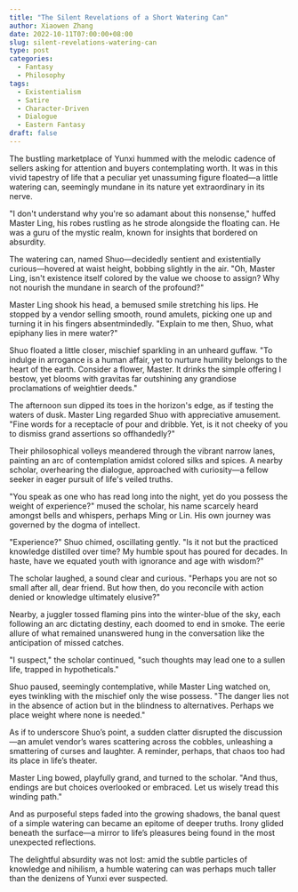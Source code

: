 ```yaml
---
title: "The Silent Revelations of a Short Watering Can"
author: Xiaowen Zhang
date: 2022-10-11T07:00:00+08:00
slug: silent-revelations-watering-can
type: post
categories:
  - Fantasy
  - Philosophy
tags:
  - Existentialism
  - Satire
  - Character-Driven
  - Dialogue
  - Eastern Fantasy
draft: false
---
```


The bustling marketplace of Yunxi hummed with the melodic cadence of sellers asking for attention and buyers contemplating worth. It was in this vivid tapestry of life that a peculiar yet unassuming figure floated—a little watering can, seemingly mundane in its nature yet extraordinary in its nerve.

"I don't understand why you're so adamant about this nonsense," huffed Master Ling, his robes rustling as he strode alongside the floating can. He was a guru of the mystic realm, known for insights that bordered on absurdity.

The watering can, named Shuo—decidedly sentient and existentially curious—hovered at waist height, bobbing slightly in the air. "Oh, Master Ling, isn't existence itself colored by the value we choose to assign? Why not nourish the mundane in search of the profound?"

Master Ling shook his head, a bemused smile stretching his lips. He stopped by a vendor selling smooth, round amulets, picking one up and turning it in his fingers absentmindedly. "Explain to me then, Shuo, what epiphany lies in mere water?"

Shuo floated a little closer, mischief sparkling in an unheard guffaw. "To indulge in arrogance is a human affair, yet to nurture humility belongs to the heart of the earth. Consider a flower, Master. It drinks the simple offering I bestow, yet blooms with gravitas far outshining any grandiose proclamations of weightier deeds."

The afternoon sun dipped its toes in the horizon's edge, as if testing the waters of dusk. Master Ling regarded Shuo with appreciative amusement. "Fine words for a receptacle of pour and dribble. Yet, is it not cheeky of you to dismiss grand assertions so offhandedly?"

Their philosophical volleys meandered through the vibrant narrow lanes, painting an arc of contemplation amidst colored silks and spices. A nearby scholar, overhearing the dialogue, approached with curiosity—a fellow seeker in eager pursuit of life's veiled truths.

"You speak as one who has read long into the night, yet do you possess the weight of experience?" mused the scholar, his name scarcely heard amongst bells and whispers, perhaps Ming or Lin. His own journey was governed by the dogma of intellect.

"Experience?" Shuo chimed, oscillating gently. "Is it not but the practiced knowledge distilled over time? My humble spout has poured for decades. In haste, have we equated youth with ignorance and age with wisdom?"

The scholar laughed, a sound clear and curious. "Perhaps you are not so small after all, dear friend. But how then, do you reconcile with action denied or knowledge ultimately elusive?"

Nearby, a juggler tossed flaming pins into the winter-blue of the sky, each following an arc dictating destiny, each doomed to end in smoke. The eerie allure of what remained unanswered hung in the conversation like the anticipation of missed catches.

"I suspect," the scholar continued, "such thoughts may lead one to a sullen life, trapped in hypotheticals."

Shuo paused, seemingly contemplative, while Master Ling watched on, eyes twinkling with the mischief only the wise possess. "The danger lies not in the absence of action but in the blindness to alternatives. Perhaps we place weight where none is needed."

As if to underscore Shuo’s point, a sudden clatter disrupted the discussion—an amulet vendor’s wares scattering across the cobbles, unleashing a smattering of curses and laughter. A reminder, perhaps, that chaos too had its place in life’s theater.

Master Ling bowed, playfully grand, and turned to the scholar. "And thus, endings are but choices overlooked or embraced. Let us wisely tread this winding path."

And as purposeful steps faded into the growing shadows, the banal quest of a simple watering can became an epitome of deeper truths. Irony glided beneath the surface—a mirror to life’s pleasures being found in the most unexpected reflections.

The delightful absurdity was not lost: amid the subtle particles of knowledge and nihilism, a humble watering can was perhaps much taller than the denizens of Yunxi ever suspected.